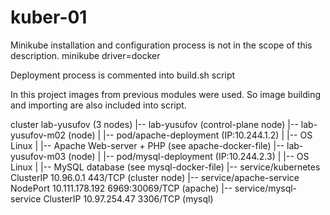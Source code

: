 # kuber-01

Minikube installation and configuration process is not in the scope of this description.
minikube driver=docker

Deployment process is commented into build.sh script

In this project images from previous modules were used. So image building and importing are also included into script.

cluster lab-yusufov (3 nodes)
|-- lab-yusufov (control-plane node)
|-- lab-yusufov-m02 (node)
|   |-- pod/apache-deployment (IP:10.244.1.2)
|       |-- OS Linux
|       |-- Apache Web-server + PHP (see apache-docker-file)
|-- lab-yusufov-m03 (node)
|   |-- pod/mysql-deployment (IP:10.244.2.3)
|       |-- OS Linux
|       |-- MySQL database (see mysql-docker-file)
|-- service/kubernetes ClusterIP 10.96.0.1 443/TCP (cluster node)
|-- service/apache-service NodePort 10.111.178.192 6969:30069/TCP (apache)
|-- service/mysql-service ClusterIP 10.97.254.47 3306/TCP (mysql)

